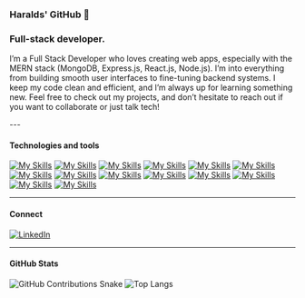 ### Haralds' GitHub 👋
<h3>Full-stack developer.</h3>
<p>I’m a Full Stack Developer who loves creating web apps, especially with the MERN stack (MongoDB, Express.js, React.js, Node.js). I’m into everything from building smooth user interfaces to fine-tuning backend systems. I keep my code clean and efficient, and I’m always up for learning something new. Feel free to check out my projects, and don’t hesitate to reach out if you want to collaborate or just talk tech!</p>
---

<h4>Technologies and tools</h4>

[![My Skills](https://img.shields.io/badge/-React-61DAFB?style=flat&logo=react&logoColor=white)](https://reactjs.org/)
[![My Skills](https://img.shields.io/badge/-Vue-4FC08D?style=flat&logo=vue.js&logoColor=white)](https://vuejs.org/)
[![My Skills](https://img.shields.io/badge/-Redux-764ABC?style=flat&logo=redux&logoColor=white)](https://redux.js.org/)
[![My Skills](https://img.shields.io/badge/-JavaScript-F7DF1E?style=flat&logo=javascript&logoColor=black)](https://developer.mozilla.org/en-US/docs/Web/JavaScript)
[![My Skills](https://img.shields.io/badge/-TypeScript-007ACC?style=flat&logo=typescript&logoColor=white)](https://www.typescriptlang.org/)
[![My Skills](https://img.shields.io/badge/-HTML5-E34F26?style=flat&logo=html5&logoColor=white)](https://developer.mozilla.org/en-US/docs/Web/HTML)
[![My Skills](https://img.shields.io/badge/-SCSS-CC6699?style=flat&logo=sass&logoColor=white)](https://sass-lang.com/)
[![My Skills](https://img.shields.io/badge/-Figma-F24E1E?style=flat&logo=figma&logoColor=white)](https://www.figma.com/)
[![My Skills](https://img.shields.io/badge/-Bootstrap-7952B3?style=flat&logo=bootstrap&logoColor=white)](https://getbootstrap.com/)
[![My Skills](https://img.shields.io/badge/-Node.js-339933?style=flat&logo=node.js&logoColor=white)](https://nodejs.org/)
[![My Skills](https://img.shields.io/badge/-Express-000000?style=flat&logo=express&logoColor=white)](https://expressjs.com/)
[![My Skills](https://img.shields.io/badge/-MongoDB-47A248?style=flat&logo=mongodb&logoColor=white)](https://www.mongodb.com/)
[![My Skills](https://img.shields.io/badge/-Docker-2496ED?style=flat&logo=docker&logoColor=white)](https://www.docker.com/)
[![My Skills](https://img.shields.io/badge/-React%20Native-61DAFB?style=flat&logo=react&logoColor=white)](https://reactnative.dev/)

---

<h4>Connect</h4>

[![LinkedIn](https://img.shields.io/badge/-LinkedIn-0077B5?style=flat&logo=linkedin&logoColor=white)](https://www.linkedin.com/in/htreilons/)

---

<h4>GitHub Stats</h4>

![GitHub Contributions Snake](https://github.com/your-github-username/GARISoo/blob/output/github-contribution-grid-snake.svg)
![Top Langs](https://github-readme-stats.vercel.app/api/top-langs/?username=GARISoo&layout=compact&theme=radical)
